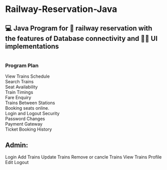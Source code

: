 # Railway-Reservation-Java
<h2>💻 Java Program for 🚅 railway reservation with the features of Database connectivity and 🧑‍💻 UI implementations</h2>

# <h3>Program Plan</h3>
View Trains Schedule <br>
Search Trains<br>
Seat Availability<br>
Train Timings<br>
Fare Enquiry<br>
Trains Between Stations<br>
Booking seats online.<br>
Login and Logout Security<br>
Password Changes<br>
Payment Gateway<br>
Ticket Booking History<br>

## Admin:
  Login
  Add Trains
  Update Trains
  Remove or cancle Trains
  View Trains
  Profile Edit
  Logout
